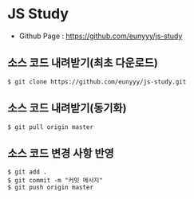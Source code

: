 # JS Study

- Github Page : https://github.com/eunyyy/js-study

## 소스 코드 내려받기(최초 다운로드)

```
$ git clone https://github.com/eunyyy/js-study.git
```

## 소스 코드 내려받기(동기화)

```
$ git pull origin master
```

## 소스 코드 변경 사항 반영

```
$ git add .
$ git commit -m "커밋 메시지"
$ git push origin master
```
